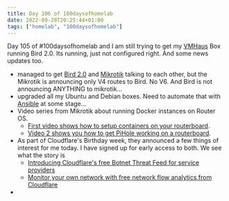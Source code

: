 ```yaml
---
title: Day 106 of 100daysofhomelab
date: 2022-09-28T20:25:44+01:00
tags: ["homelab", "100daysofhomelab"]
---
```

Day 105 of #100daysofhomelab and I am still trying to get my [VMHaus](https://www.vmhaus.com/) Box running Bird 2.0. Its running, just not configured right. And some news updates too.

* managed to get [Bird 2.0](https://bird.network.cz/) and [Mikrotik](https://mikrotik.com/) talking to each other, but the Mikrotik is announcing only V4 routes to Bird. No V6. And Bird is not announcing ANYTHING to mikrotik... 
* upgraded all my Ubuntu and Debian boxes. Need to automate that with [Ansible](https://www.ansible.com/) at some stage... 
* Video series from Mikrotik about running Docker instances on Router OS. 
    * [First video shows how to setup containers on your routerboard](https://www.youtube.com/watch?v=8u1PVouAGnk&t=113s). 
    *  [Video 2 shows you how to get PiHole working on a routerboard](https://www.youtube.com/watch?v=UMcJs4oyHDk).
* As part of Cloudflare's Birthday week, they announced a few things of interest for me today. I have signed up for early access to both. We see what the story is
    * [Introducing Cloudflare's free Botnet Threat Feed for service providers](https://blog.cloudflare.com/botnet-threat-feed-for-isp/)
    * [Monitor your own network with free network flow analytics from Cloudflare](https://blog.cloudflare.com/free-magic-network-monitoring/)
* 